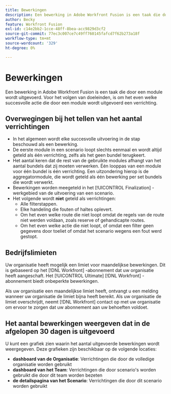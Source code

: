```yaml
---
title: Bewerkingen
description: Een bewerking in Adobe Workfront Fusion is een taak die door een module wordt uitgevoerd. Voor het volgen van doeleinden, is om het even welke succesvolle actie die door een module wordt uitgevoerd een verrichting.
author: Becky
feature: Workfront Fusion
exl-id: c14e2bb2-1cce-48ff-8bea-acc9829d3cf2
source-git-commit: 77ec3c007ce7c49ff760145fafcd7f62b273a18f
workflow-type: tm+mt
source-wordcount: '329'
ht-degree: 0%

---
```


# Bewerkingen

Een bewerking in Adobe Workfront Fusion is een taak die door een module wordt uitgevoerd. Voor het volgen van doeleinden, is om het even welke succesvolle actie die door een module wordt uitgevoerd een verrichting.

## Overwegingen bij het tellen van het aantal verrichtingen

* In het algemeen wordt elke succesvolle uitvoering in de stap beschouwd als een bewerking.
* De eerste module in een scenario loopt slechts eenmaal en wordt altijd geteld als één verrichting, zelfs als het geen bundel terugkeert.
* Het aantal keren dat de rest van de gebruikte modules afhangt van het aantal bundels dat zij moeten verwerken.  Één looppas van een module voor één bundel is één verrichting. Een uitzondering hierop is de aggregatormodule, die wordt geteld als één bewerking per set bundels die wordt verwerkt.
* Bewerkingen worden meegeteld in het [!UICONTROL Finalization] -werkgebied van de uitvoering van een scenario.
* Het volgende wordt **niet** geteld als verrichtingen:
   * Alle filterstappen.
   * Elke handeling die fouten of haltes oplevert.
   * Om het even welke route die niet loopt omdat de regels van de route niet werden voldaan, zoals reserve of gehandicapte routes.
   * Om het even welke actie die niet loopt, of omdat een filter geen gegevens door toeliet of omdat het scenario wegens een fout werd gestopt.

## Bedrijfslimieten

Uw organisatie heeft mogelijk een limiet voor maandelijkse bewerkingen. Dit is gebaseerd op het [!DNL Workfront] -abonnement dat uw organisatie heeft aangeschaft. Het [!UICONTROL Ultimate] [!DNL Workfront] -abonnement biedt onbeperkte bewerkingen.

Als uw organisatie een maandelijkse limiet heeft, ontvangt u een melding wanneer uw organisatie de limiet bijna heeft bereikt. Als uw organisatie de limiet overschrijdt, neemt [!DNL Workfront] contact op met uw organisatie om ervoor te zorgen dat uw abonnement aan uw behoeften voldoet.

## Het aantal bewerkingen weergeven dat in de afgelopen 30 dagen is uitgevoerd

U kunt een grafiek zien waarin het aantal uitgevoerde bewerkingen wordt weergegeven. Deze grafieken zijn beschikbaar op de volgende locaties:

* **dashboard van de Organisatie**: Verrichtingen die door de volledige organisatie worden gebruikt
* **dashboard van het Team**: Verrichtingen die door scenario&#39;s worden gebruikt die door dit team worden bezeten
* **de detailspagina van het Scenario**: Verrichtingen die door dit scenario worden gebruikt
